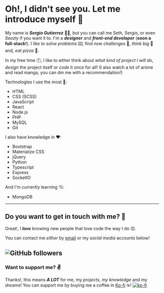# Oh!, I didn't see you. Let me introduce myself :cowboy_hat_face:
My name is ***Sergio Gutierrez*** 🙋‍♂️, but you can call me Seth, Sergio, or even _Seezly_ if you want it to. I'm a ***designer*** and ***front-end developer*** (__soon a full-stack!__). I like to *solve problems* ⌨️, find *new challenges* 🤔, *think big* 💭 and, *eat pizza* :pizza:.

In my free time 🕛, I like to either think about *what kind of project I will do*, *design* the project itself or *code* it once for all! (I also watch a lot of anime and read manga, you can dm me with a recommendation!)

Technologies I use the most 💖:

- HTML
- CSS (SCSS)
- JavaScript
- React
- Node.js
- PHP
- MySQL
- Git

I also have knowledge in ❤️:

- Bootstrap
- Materialize CSS
- jQuery
- Python
- Typescript
- Express
- SocketIO

And I'm currently learning 💘:

- MongoDB

---

## Do you want to get in touch with me? 🤙
Great!, I ***love*** knowing new people that love code the way I do 😊.

You can contact me *either* by [email](sergiogutierrez0611@gmail.com) or my *social media* accounts below!

![GitHub followers](https://img.shields.io/github/followers/Seezly?label=Follow%20me%20on%20GitHub%21&style=for-the-badge&color=lightgray&logo=github)
---

### Want to support me? ✌️
Thanks!, this means ***A LOT*** for me, my *projects*, *my knowledge* and my *dreams*!
You can support me by buying me a coffee in [Ko-fi](http://www.ko-fi.com/by_seezly) ☕!
[![ko-fi](https://ko-fi.com/img/githubbutton_sm.svg)](https://ko-fi.com/F1F525ZVQ)

